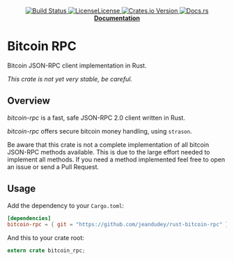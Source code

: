 <p align="center">
  <a href="https://travis-ci.org/jeandudey/bitcoin-rpc">
    <img src="https://travis-ci.org/jeandudey/bitcoin-rpc.svg?branch=master" alt="Build Status">
    </img>
  </a>

  <a href="https://crates.io/crates/bitcoin-rpc">
    <img src="https://img.shields.io/crates/l/bitcoin-rpc.svg" alt="LicenseLicense">
    </img>
  </a>

  <a href="https://crates.io/crates/bitcoin-rpc">
    <img src="https://img.shields.io/crates/v/bitcoin-rpc.svg" alt="Crates.io Version">
    </img>
  </a>

  <a href="https://docs.rs/bitcoin-rpc">
    <img src="https://docs.rs/bitcoin-rpc/badge.svg" alt="Docs.rs">
    </img>
  </a>

  <br/>

   <strong>
     <a href="https://docs.rs/bitcoin-rpc">
       Documentation
     </a>
   </strong>
</p>

# Bitcoin RPC

Bitcoin JSON-RPC client implementation in Rust.

*This crate is not yet very stable, be careful.*

## Overview

*bitcoin-rpc* is a fast, safe JSON-RPC 2.0 client written in Rust.

*bitcoin-rpc* offers secure bitcoin money handling, using `strason`.

Be aware that this crate is not a complete implementation of all bitcoin
JSON-RPC methods available. This is due to the large effort needed to implement
all methods. If you need a method implemented feel free to open an issue or send
a Pull Request.

## Usage
Add the dependency to your `Cargo.toml`:

```toml
[dependencies]
bitcoin-rpc = { git = "https://github.com/jeandudey/rust-bitcoin-rpc" }
```

And this to your crate root:
```rust
extern crate bitcoin_rpc;
```

